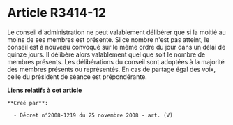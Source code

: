 # Article R3414-12

Le conseil d'administration ne peut valablement délibérer que si la moitié au moins de ses membres est présente. Si ce nombre
n'est pas atteint, le conseil est à nouveau convoqué sur le même ordre du jour dans un délai de quinze jours. Il délibère
alors valablement quel que soit le nombre de membres présents. Les délibérations du conseil sont adoptées à la majorité des
membres présents ou représentés. En cas de partage égal des voix, celle du président de séance est prépondérante.

**Liens relatifs à cet article**

	**Créé par**:

	  - Décret n°2008-1219 du 25 novembre 2008 - art. (V)
